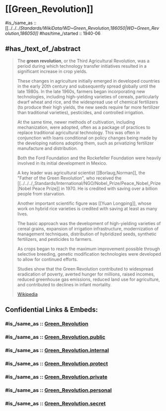 ﻿---
aliases:
- "Third Agricultural Revolution"
end_time: 1960-01-01
has_id_wikidata: Q186050
image: "http://commons.wikimedia.org/wiki/Special:FilePath/Irrigation1.jpg"
instance_of:
- '[[_Standards/WikiData/WD~agricultural_revolution,6499967]]'
OmegaWiki_Defined_Meaning: 1692
on_focus_list_of_Wikimedia_project:
- '[[_Standards/WikiData/WD~WikiProject_Climate_change,15305047]]'
participant:
- '[[_Standards/WikiData/WD~Norman_Borlaug,154824]]'
- '[[_Standards/WikiData/WD~Nazareno_Strampelli,1224426]]'
start_time: 1940-01-01
subclass_of: '[[_Standards/WikiData/WD~change,1150070]]'
Wolfram_Language_entity_code: "Entity[\"Concept\", \"GreenRevolution::2bt99\"]"
---

# [[Green_Revolution]] 

#is_/same_as :: [[../../../_Standards/WikiData/WD~Green_Revolution,186050|WD~Green_Revolution,186050]] 
#has_/time_/started :: 1940-06 

## #has_/text_of_/abstract 

> The **green revolution**, or the Third Agricultural Revolution, was a period during which 
> technology transfer initiatives resulted in a significant increase in crop yields. 
> 
> These changes in agriculture initially emerged in developed countries in the early 20th century 
> and subsequently spread globally until the late 1980s. 
> In the late 1960s, farmers began incorporating new technologies, 
> including high-yielding varieties of cereals, particularly dwarf wheat and rice, 
> and the widespread use of chemical fertilizers (to produce their high yields, 
> the new seeds require far more fertilizer than traditional varieties), pesticides, and controlled irrigation. 
>
> At the same time, newer methods of cultivation, including mechanization, were adopted, 
> often as a package of practices to replace traditional agricultural technology. 
> This was often in conjunction with 
> loans conditional on policy changes being made by the developing nations adopting them, 
> such as privatizing fertilizer manufacture and distribution.
>
> Both the Ford Foundation and the Rockefeller Foundation 
> were heavily involved in its initial development in Mexico. 
> 
> A key leader was agricultural scientist [[Borlaug,Norman]], the "Father of the Green Revolution", 
> who received the [[../../../_Standards/International/NGO/Nobel_Prize/Peace_Nobel_Prize|Nobel Peace Prize]] in 1970. 
> He is credited with saving over a billion people from starvation. 
> 
> Another important scientific figure was [[Yuan Longping]], 
> whose work on hybrid rice varieties is credited with saving at least as many lives. 
> 
> The basic approach was the development of high-yielding varieties of cereal grains, 
> expansion of irrigation infrastructure, modernization of management techniques, 
> distribution of hybridized seeds, synthetic fertilizers, and pesticides to farmers. 
> 
> As crops began to reach the maximum improvement possible through selective breeding, 
> genetic modification technologies were developed to allow for continued efforts.
>
> Studies show that the Green Revolution contributed to widespread eradication of poverty, 
> averted hunger for millions, raised incomes, reduced greenhouse gas emissions, 
> reduced land use for agriculture, and contributed to declines in infant mortality.
>
> [Wikipedia](https://en.wikipedia.org/wiki/Green%20Revolution) 


## Confidential Links & Embeds: 

### #is_/same_as :: [Green_Revolution](/_Standards/Society/Economics/Green_Revolution.md) 

### #is_/same_as :: [Green_Revolution.public](/_public/Society/Economics/Green_Revolution.public.md) 

### #is_/same_as :: [Green_Revolution.internal](/_internal/Society/Economics/Green_Revolution.internal.md) 

### #is_/same_as :: [Green_Revolution.protect](/_protect/Society/Economics/Green_Revolution.protect.md) 

### #is_/same_as :: [Green_Revolution.private](/_private/Society/Economics/Green_Revolution.private.md) 

### #is_/same_as :: [Green_Revolution.personal](/_personal/Society/Economics/Green_Revolution.personal.md) 

### #is_/same_as :: [Green_Revolution.secret](/_secret/Society/Economics/Green_Revolution.secret.md)

